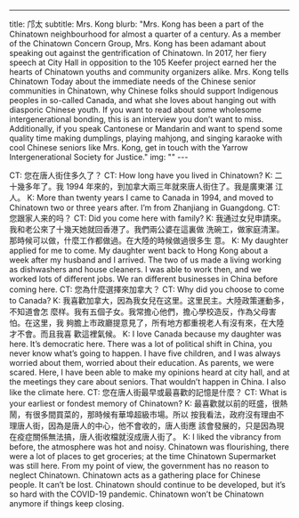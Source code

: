 ---
title: 邝太
subtitle: Mrs. Kong
blurb: "Mrs. Kong has been a part of the Chinatown neighbourhood for almost a quarter of a century. As a member of the Chinatown Concern Group, Mrs. Kong has been adamant about speaking out against the gentrification of Chinatown. In 2017, her fiery speech at City Hall in opposition to the 105 Keefer project earned her the hearts of Chinatown youths and community organizers alike. Mrs. Kong tells Chinatown Today about the immediate needs of the Chinese senior communities in Chinatown, why Chinese folks should support Indigenous peoples in so-called Canada, and what she loves about hanging out with diasporic Chinese youth. If you want to read about some wholesome intergenerational bonding, this is an interview you don’t want to miss. Additionally, if you speak Cantonese or Mandarin and want to spend some quality time making dumplings, playing mahjong, and singing karaoke with cool Chinese seniors like Mrs. Kong, get in touch with the Yarrow Intergenerational Society for Justice."
img: ""
---<!-- <img src="mrsKong_1of4"/> -->

CT: 您在唐人街住多久了？
CT: How long have you lived in Chinatown?
K: 二十幾多年了。我 1994 年來的，到加拿大兩三年就來唐人街住了。我是廣東湛
江人。
K: More than twenty years I came to Canada in 1994, and moved to Chinatown
two or three years after. I’m from Zhanjiang in Guangdong.
CT: 您跟家人来的吗？
CT: Did you come here with family?
K: 我通过女兒申請來。我和老公來了十幾天她就回香港了。我們兩公婆在這裏做
洗碗工，做家庭清潔。那時候可以做，什麼工作都做過。在大陸的時候做過很多生
意。
K: My daughter applied for me to come. My daughter went back to Hong Kong
about a week after my husband and I arrived. The two of us made a living
working as dishwashers and house cleaners. I was able to work then, and we
worked lots of different jobs. We ran different businesses in China before
coming here.
CT: 您為什麼選擇來加拿大？
CT: Why did you choose to come to Canada?
K: 我喜歡加拿大，因為我女兒在这里。这里民主。大陸政策運動多，不知道會怎
麼样。我有五個子女。我常擔心他們，擔心學校造反，作為父母害怕。在这里，我
夠膽上市政廳提意見了，所有地方都重視老人有沒有來，在大陸才不會。而且我喜
歡這裡氣候。
K: I love Canada because my daughter was here. It’s democratic here. There
was a lot of political shift in China, you never know what’s going to happen. I
have five children, and I was always worried about them, worried about their
education. As parents, we were scared. Here, I have been able to make my
opinions heard at city hall, and at the meetings they care about seniors. That
wouldn’t happen in China. I also like the climate here.
CT: 您在唐人街最早或最喜歡的記憶是什麼？
CT: What is your earliest or fondest memory of Chinatown?
K: 最喜歡就以前的旺盛，很熱鬧，有很多間買菜的，那時候有華埠超級市場。所以
按我看法，政府沒有理由不理唐人街，因為是唐人的中心，他不會收的，唐人街應
該會發展的，只是因為現在疫症關係無法搞，唐人街收檔就沒成唐人街了。
K: I liked the vibrancy from before, the atmosphere was hot and noisy.
Chinatown was flourishing, there were a lot of places to get groceries; at
the time Chinatown Supermarket was still here. From my point of view, the
government has no reason to neglect Chinatown. Chinatown acts as a gathering
place for Chinese people. It can’t be lost. Chinatown should continue to be
developed, but it’s so hard with the COVID-19 pandemic. Chinatown won’t be
Chinatown anymore if things keep closing.

